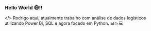 ### Hello World 😄!! 

</> Rodrigo aqui, atualmente trabalho com análise de dados logísticos utilizando Power Bi, SQL e agora focado em Python. 📊📉💻

